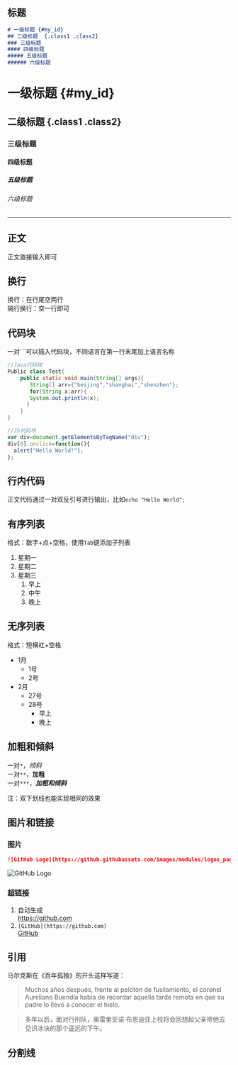 ## 标题
```markdown
# 一级标题 {#my_id}
## 二级标题  {.class1 .class2}
### 三级标题
#### 四级标题
##### 五级标题
###### 六级标题
```
# 一级标题 {#my_id}
## 二级标题  {.class1 .class2}
### 三级标题
#### 四级标题
##### 五级标题
###### 六级标题
___
## 正文
正文直接输入即可  

## 换行
换行：在行尾空两行  
隔行换行：空一行即可

## 代码块
一对```可以插入代码块，不同语言在第一行末尾加上语言名称  
```java
//Java代码块
Public class Test{
    public static void main(String[] args){
       String[] arr={"beijing","shanghai","shenzhen"};
       for(String x:arr){
       System.out.println(x);
      }
    }
}
```
```js
//JS代码块
var div=document.getElementsByTagName("div");
div[0].onclick=function(){
  alert("Hello World!");
};
```

## 行内代码
正文代码通过一对双反引号进行输出，比如``echo "Hello World";``

## 有序列表
格式：数字+点+空格，使用``Tab``键添加子列表
1. 星期一
2. 星期二
3. 星期三
   1. 早上
   2. 中午
   3. 晚上

## 无序列表
格式：短横杠+空格
- 1月
  - 1号
  - 2号
- 2月
  - 27号
  - 28号
    - 早上
    - 晚上

## 加粗和倾斜
一对``*``，*倾斜*  
一对``**``，**加粗**  
一对``***``，***加粗和倾斜***

注：双下划线也能实现相同的效果

## 图片和链接
### 图片
```markdown
![GitHub Logo](https://github.githubassets.com/images/modules/logos_page/GitHub-Mark.png)
```
![GitHub Logo](https://github.githubassets.com/images/modules/logos_page/GitHub-Mark.png)

### 超链接
1. 自动生成  
https://github.com
2. ``[GitHub](https://github.com)``  
[GitHub](https://github.com)

## 引用
马尔克斯在《百年孤独》的开头这样写道： 
> Muchos años después, frente al pelotón de fusilamiento, el coronel Aureliano Buendía había de
recordar aquella tarde remota en que su padre lo llevó a conocer el hielo.  

> 多年以后，面对行刑队，奥雷里亚诺·布恩迪亚上校将会回想起父亲带他去见识冰块的那个遥远的下午。

## 分割线
```

```